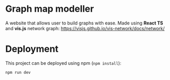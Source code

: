 # Graph map modeller

A website that allows user to build graphs with ease. Made using **React TS** and **vis.js** network graph:
https://visjs.github.io/vis-network/docs/network/

# Deployment 
This project can be deployed using npm (```npm install```):
```
npm run dev
```
